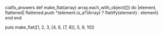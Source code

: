 cialfo_answers
def make_flat(array)
     array.each_with_object([]) do |element, flattened|
    flattened.push *(element.is_a?(Array) ? flattify(element) : element)
  end
end

puts make_flat([1, 2, 3, [4, 6, [7, 8]], 5, 9, 10])
